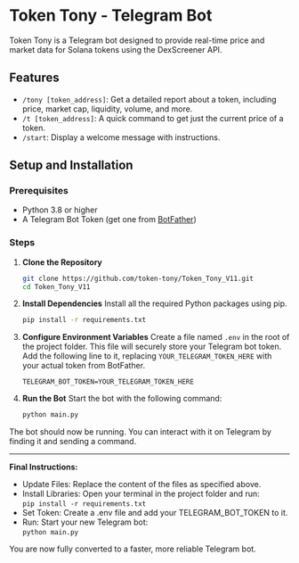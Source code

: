 # Token Tony - Telegram Bot

Token Tony is a Telegram bot designed to provide real-time price and market data for Solana tokens using the DexScreener API.

## Features

- `/tony [token_address]`: Get a detailed report about a token, including price, market cap, liquidity, volume, and more.
- `/t [token_address]`: A quick command to get just the current price of a token.
- `/start`: Display a welcome message with instructions.

## Setup and Installation

### Prerequisites
- Python 3.8 or higher
- A Telegram Bot Token (get one from [BotFather](https://t.me/BotFather))

### Steps

1.  **Clone the Repository**
    ```bash
    git clone https://github.com/token-tony/Token_Tony_V11.git
    cd Token_Tony_V11
    ```

2.  **Install Dependencies**
    Install all the required Python packages using pip.
    ```bash
    pip install -r requirements.txt
    ```

3.  **Configure Environment Variables**
    Create a file named `.env` in the root of the project folder. This file will securely store your Telegram bot token. Add the following line to it, replacing `YOUR_TELEGRAM_TOKEN_HERE` with your actual token from BotFather.
    ```
    TELEGRAM_BOT_TOKEN=YOUR_TELEGRAM_TOKEN_HERE
    ```

4.  **Run the Bot**
    Start the bot with the following command:
    ```bash
    python main.py
    ```

The bot should now be running. You can interact with it on Telegram by finding it and sending a command.

---

**Final Instructions:**  
- Update Files: Replace the content of the files as specified above.  
- Install Libraries: Open your terminal in the project folder and run:  
  `pip install -r requirements.txt`  
- Set Token: Create a .env file and add your TELEGRAM_BOT_TOKEN to it.  
- Run: Start your new Telegram bot:  
  `python main.py`  
  
You are now fully converted to a faster, more reliable Telegram bot.
